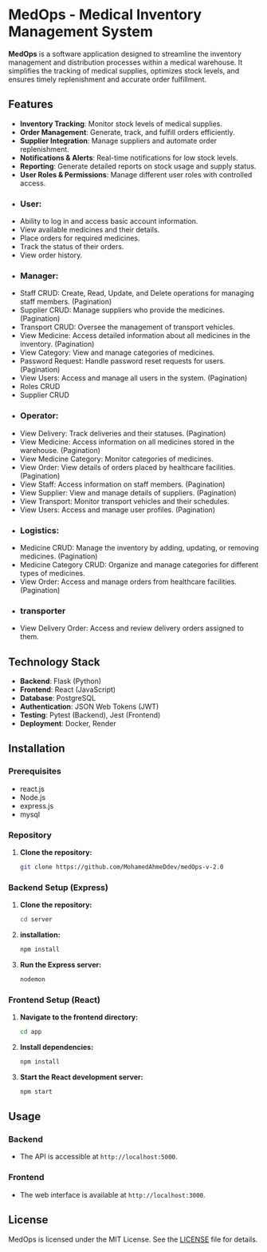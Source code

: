 # MedOps - Medical Inventory Management System

**MedOps** is a software application designed to streamline the inventory management and distribution processes within a medical warehouse. It simplifies the tracking of medical supplies, optimizes stock levels, and ensures timely replenishment and accurate order fulfillment.

## Features

- **Inventory Tracking**: Monitor stock levels of medical supplies.
- **Order Management**: Generate, track, and fulfill orders efficiently.
- **Supplier Integration**: Manage suppliers and automate order replenishment.
- **Notifications & Alerts**: Real-time notifications for low stock levels.
- **Reporting**: Generate detailed reports on stock usage and supply status.
- **User Roles & Permissions**: Manage different user roles with controlled access.
- ### User:
- 	Ability to log in and access basic account information.
-	View available medicines and their details.
-	Place orders for required medicines.
-	Track the status of their orders.
-	View order history.
- ### Manager:
-	Staff CRUD: Create, Read, Update, and Delete operations for managing staff members. (Pagination)
-	Supplier CRUD: Manage suppliers who provide the medicines. (Pagination)
-	Transport CRUD: Oversee the management of transport vehicles. 
-	View Medicine: Access detailed information about all medicines in the inventory. (Pagination)
-	View Category: View and manage categories of medicines.
-	Password Request: Handle password reset requests for users. (Pagination)
-	View Users: Access and manage all users in the system. (Pagination)
-	Roles CRUD 
-	Supplier CRUD
- ### Operator:
-	View Delivery: Track deliveries and their statuses. (Pagination)
-	View Medicine: Access information on all medicines stored in the warehouse. (Pagination)
-	View Medicine Category: Monitor categories of medicines. 
-	View Order: View details of orders placed by healthcare facilities. (Pagination)
-	View Staff: Access information on staff members. (Pagination)
-	View Supplier: View and manage details of suppliers. (Pagination)
-	View Transport: Monitor transport vehicles and their schedules.
-	View Users: Access and manage user profiles.  (Pagination)
- ### Logistics:
-	Medicine CRUD: Manage the inventory by adding, updating, or removing medicines. (Pagination)
-	Medicine Category CRUD: Organize and manage categories for different types of medicines.
-	View Order: Access and manage orders from healthcare facilities. (Pagination)
- ### transporter
-	View Delivery Order: Access and review delivery orders assigned to them. 



## Technology Stack

- **Backend**: Flask (Python)
- **Frontend**: React (JavaScript)
- **Database**: PostgreSQL
- **Authentication**: JSON Web Tokens (JWT)
- **Testing**: Pytest (Backend), Jest (Frontend)
- **Deployment**: Docker, Render

## Installation

### Prerequisites

- react.js
- Node.js 
- express.js
- mysql

### Repository

1. **Clone the repository:**
    ```bash
    git clone https://github.com/MohamedAhmeDdev/medOps-v-2.0
    ```


### Backend Setup (Express)

1. **Clone the repository:**
    ```bash
    cd server
    ```

2. **installation:**
    ```bash
    npm install
    ```

3. **Run the Express server:**
    ```bash
    nodemon
    ```

### Frontend Setup (React)

1. **Navigate to the frontend directory:**
    ```bash
    cd app
    ```

2. **Install dependencies:**
    ```bash
    npm install
    ```

3. **Start the React development server:**
    ```bash
    npm start
    ```

## Usage

### Backend

- The API is accessible at `http://localhost:5000`.

### Frontend

- The web interface is available at `http://localhost:3000`.





## License

MedOps is licensed under the MIT License. See the [LICENSE](LICENSE) file for details.


